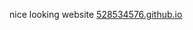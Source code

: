 nice looking website [528534576.github.io](528534576.github.io)

<!-- <img src="https://i.imgur.com"> -->
